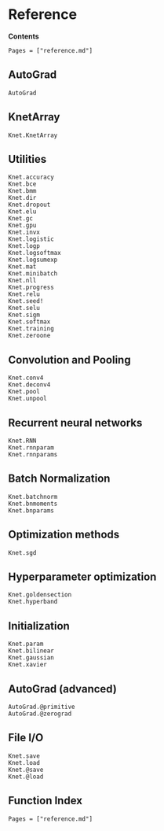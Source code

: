 # Reference

**Contents**

```@contents
Pages = ["reference.md"]
```

## AutoGrad

```@docs
AutoGrad
```

## KnetArray

```@docs
Knet.KnetArray
```

## Utilities

```@docs
Knet.accuracy
Knet.bce
Knet.bmm
Knet.dir
Knet.dropout
Knet.elu
Knet.gc
Knet.gpu
Knet.invx
Knet.logistic
Knet.logp
Knet.logsoftmax
Knet.logsumexp
Knet.mat
Knet.minibatch
Knet.nll
Knet.progress
Knet.relu
Knet.seed!
Knet.selu
Knet.sigm
Knet.softmax
Knet.training
Knet.zeroone
```

## Convolution and Pooling

```@docs
Knet.conv4
Knet.deconv4
Knet.pool
Knet.unpool
```

## Recurrent neural networks

```@docs
Knet.RNN
Knet.rnnparam
Knet.rnnparams
```

## Batch Normalization

```@docs
Knet.batchnorm
Knet.bnmoments
Knet.bnparams
```

## Optimization methods

```@docs
Knet.sgd
```

## Hyperparameter optimization

```@docs
Knet.goldensection
Knet.hyperband
```

## Initialization

```@docs
Knet.param
Knet.bilinear
Knet.gaussian
Knet.xavier
```

## AutoGrad (advanced)

```@docs
AutoGrad.@primitive
AutoGrad.@zerograd
```

## File I/O
```@docs
Knet.save
Knet.load
Knet.@save
Knet.@load
```

## Function Index

```@index
Pages = ["reference.md"]
```
